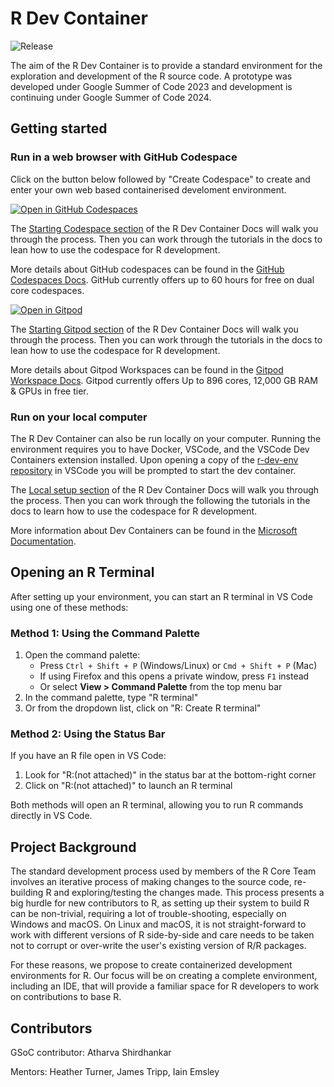 # R Dev Container

![Release](https://img.shields.io/github/v/release/r-devel/r-dev-env)

The aim of the R Dev Container is to provide a standard environment for the
exploration and development of the R source code. A prototype was developed
under Google Summer of Code 2023 and development is continuing under Google
Summer of Code 2024.

## Getting started

### Run in a web browser with GitHub Codespace

Click on the button below followed by "Create Codespace" to create and enter
your own web based containerised develoment environment.

[![Open in GitHub
Codespaces](https://github.com/codespaces/badge.svg)](https://github.com/codespaces/new?hide_repo_select=true&ref=main&repo=647768262&machine=premiumLinux&devcontainer_path=.devcontainer%2Fdevcontainer.json&location=WestUs2)

The [Starting Codespace
section](https://contributor.r-project.org/r-dev-env/container_setup/github_codespace/creating_codespace/)
of the R Dev Container Docs will walk you through the process. Then you can work
through the tutorials in the docs to lean how to use the codespace for R
development.

More details about GitHub codespaces can be found in the [GitHub Codespaces
Docs](https://docs.github.com/en/codespaces/overview). GitHub currently offers
up to 60 hours for free on dual core codespaces.

[![Open in Gitpod](https://img.shields.io/badge/Gitpod-Open%20in%20Gitpod-blue?logo=gitpod&style=for-the-badge)](https://gitpod.io/github.com/r-devel/r-dev-env/tree/main)

The [Starting Gitpod
section](https://contributor.r-project.org/r-dev-env/container_setup/gitpod_workspace/workspacestart/)
of the R Dev Container Docs will walk you through the process. Then you can
work through the tutorials in the docs to lean how to use the codespace for R
development.

More details about Gitpod Workspaces can be found in the
[Gitpod Workspace Docs](https://www.gitpod.io/docs/introduction). Gitpod
currently offers Up to 896 cores, 12,000 GB RAM & GPUs in free tier.

### Run on your local computer

The R Dev Container can also be run locally on your computer.  Running the
environment requires you to have Docker, VSCode, and the VSCode Dev Containers
extension installed.  Upon opening a copy of the [r-dev-env
repository](https://github.com/r-devel/r-dev-env) in VSCode you will be prompted
to start the dev container.

The [Local setup
section](https://contributor.r-project.org/r-dev-env/container_setup/local_setup/localsetup/)
of the R Dev Container Docs will walk you through the process.  Then you can
work through the following the tutorials in the docs to learn how to use the
codespace for R development.

More information about Dev Containers can be found in the [Microsoft
Documentation](https://code.visualstudio.com/docs/devcontainers/containers).

## Opening an R Terminal

After setting up your environment, you can start an R terminal in VS Code using one of these methods:

### Method 1: Using the Command Palette

1. Open the command palette:
    - Press `Ctrl + Shift + P` (Windows/Linux) or `Cmd + Shift + P` (Mac)
    - If using Firefox and this opens a private window, press `F1` instead
    - Or select **View > Command Palette** from the top menu bar
2. In the command palette, type "R terminal"
3. Or from the dropdown list, click on "R: Create R terminal"

### Method 2: Using the Status Bar

If you have an R file open in VS Code:

1. Look for "R:(not attached)" in the status bar at the bottom-right corner
2. Click on "R:(not attached)" to launch an R terminal

Both methods will open an R terminal, allowing you to run R commands directly in VS Code.

## Project Background

The standard development process used by members of the R Core Team involves an
iterative process of making changes to the source code, re-building R and
exploring/testing the changes made.  This process presents a big hurdle for new
contributors to R, as setting up their system to build R can be non-trivial,
requiring a lot of trouble-shooting, especially on Windows and macOS.  On Linux
and macOS, it is not straight-forward to work with different versions of R
side-by-side and care needs to be taken not to corrupt or over-write the user's
existing version of R/R packages.

For these reasons, we propose to create containerized development environments
for R.  Our focus will be on creating a complete environment, including an IDE,
that will provide a familiar space for R developers to work on contributions to
base R.

## Contributors

GSoC contributor: Atharva Shirdhankar

Mentors: Heather Turner, James Tripp, Iain Emsley
